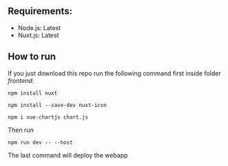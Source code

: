 ## Requirements:

- Node.js: Latest
- Nuxt.js: Latest

## How to run

If you just download this repo run the following command first inside folder *frontend*:

```
npm install nuxt

npm install --save-dev nuxt-icon

npm i vue-chartjs chart.js
```

Then run

```
npm run dev -- --host
```

The last command will deploy the webapp
